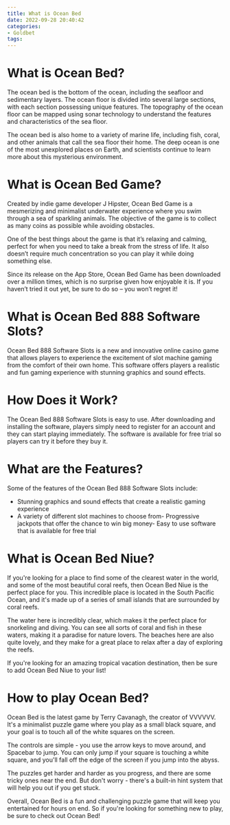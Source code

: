 ```yaml
---
title: What is Ocean Bed
date: 2022-09-28 20:40:42
categories:
- Goldbet
tags:
---
```



#  What is Ocean Bed?

The ocean bed is the bottom of the ocean, including the seafloor and sedimentary layers. The ocean floor is divided into several large sections, with each section possessing unique features. The topography of the ocean floor can be mapped using sonar technology to understand the features and characteristics of the sea floor.

The ocean bed is also home to a variety of marine life, including fish, coral, and other animals that call the sea floor their home. The deep ocean is one of the most unexplored places on Earth, and scientists continue to learn more about this mysterious environment.

#  What is Ocean Bed Game? 

Created by indie game developer J Hipster, Ocean Bed Game is a mesmerizing and minimalist underwater experience where you swim through a sea of sparkling animals. The objective of the game is to collect as many coins as possible while avoiding obstacles. 

One of the best things about the game is that it’s relaxing and calming, perfect for when you need to take a break from the stress of life. It also doesn’t require much concentration so you can play it while doing something else. 

Since its release on the App Store, Ocean Bed Game has been downloaded over a million times, which is no surprise given how enjoyable it is. If you haven’t tried it out yet, be sure to do so – you won’t regret it!

#  What is Ocean Bed 888 Software Slots?

Ocean Bed 888 Software Slots is a new and innovative online casino game that allows players to experience the excitement of slot machine gaming from the comfort of their own home. This software offers players a realistic and fun gaming experience with stunning graphics and sound effects.

# How Does it Work?

The Ocean Bed 888 Software Slots is easy to use. After downloading and installing the software, players simply need to register for an account and they can start playing immediately. The software is available for free trial so players can try it before they buy it.

# What are the Features?

Some of the features of the Ocean Bed 888 Software Slots include:

- Stunning graphics and sound effects that create a realistic gaming experience
- A variety of different slot machines to choose from- Progressive jackpots that offer the chance to win big money- Easy to use software that is available for free trial

#  What is Ocean Bed Niue? 

If you're looking for a place to find some of the clearest water in the world, and some of the most beautiful coral reefs, then Ocean Bed Niue is the perfect place for you. This incredible place is located in the South Pacific Ocean, and it's made up of a series of small islands that are surrounded by coral reefs.

The water here is incredibly clear, which makes it the perfect place for snorkeling and diving. You can see all sorts of coral and fish in these waters, making it a paradise for nature lovers. The beaches here are also quite lovely, and they make for a great place to relax after a day of exploring the reefs.

If you're looking for an amazing tropical vacation destination, then be sure to add Ocean Bed Niue to your list!

#  How to play Ocean Bed?

Ocean Bed is the latest game by Terry Cavanagh, the creator of VVVVVV. It's a minimalist puzzle game where you play as a small black square, and your goal is to touch all of the white squares on the screen.

The controls are simple - you use the arrow keys to move around, and Spacebar to jump. You can only jump if your square is touching a white square, and you'll fall off the edge of the screen if you jump into the abyss.

The puzzles get harder and harder as you progress, and there are some tricky ones near the end. But don't worry - there's a built-in hint system that will help you out if you get stuck.

Overall, Ocean Bed is a fun and challenging puzzle game that will keep you entertained for hours on end. So if you're looking for something new to play, be sure to check out Ocean Bed!